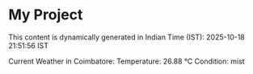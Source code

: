 # My Project

This content is dynamically generated in Indian Time (IST): 2025-10-18 21:51:56 IST


Current Weather in Coimbatore:
Temperature: 26.88 °C
Condition: mist
